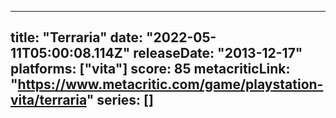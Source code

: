 
---
title: "Terraria"
date: "2022-05-11T05:00:08.114Z"
releaseDate: "2013-12-17"
platforms: ["vita"]
score: 85
metacriticLink: "https://www.metacritic.com/game/playstation-vita/terraria"
series: []
---
